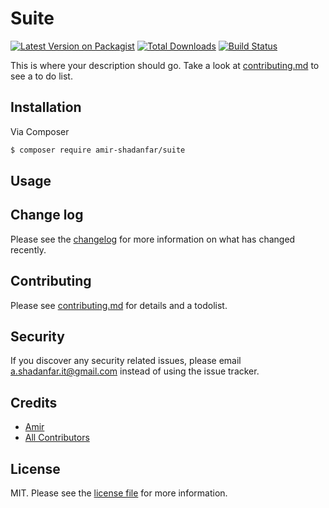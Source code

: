 # Suite

[![Latest Version on Packagist][ico-version]][link-packagist]
[![Total Downloads][ico-downloads]][link-downloads]
[![Build Status][ico-travis]][link-travis]

This is where your description should go. Take a look at [contributing.md](contributing.md) to see a to do list.

## Installation

Via Composer

``` bash
$ composer require amir-shadanfar/suite
```

## Usage

## Change log

Please see the [changelog](changelog.md) for more information on what has changed recently.

## Contributing

Please see [contributing.md](contributing.md) for details and a todolist.

## Security

If you discover any security related issues, please email a.shadanfar.it@gmail.com instead of using the issue tracker.

## Credits

- [Amir][link-author]
- [All Contributors][link-contributors]

## License

MIT. Please see the [license file](license.md) for more information.

[ico-version]: https://img.shields.io/packagist/v/rockads/suite.svg?style=flat-square
[ico-downloads]: https://img.shields.io/packagist/dt/rockads/suite.svg?style=flat-square
[ico-travis]: https://img.shields.io/travis/rockads/suite/master.svg?style=flat-square
[ico-styleci]: https://styleci.io/repos/12345678/shield

[link-packagist]: https://packagist.org/packages/rockads/suite
[link-downloads]: https://packagist.org/packages/rockads/suite
[link-travis]: https://travis-ci.org/rockads/suite
[link-styleci]: https://styleci.io/repos/12345678
[link-author]: https://github.com/suite
[link-contributors]: ../../contributors
